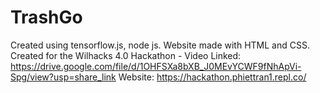 # TrashGo
Created using tensorflow.js, node js. Website made with HTML and CSS.
Created for the Wilhacks 4.0 Hackathon - Video Linked:
https://drive.google.com/file/d/1OHFSXa8bXB_J0MEvYCWF9fNhApVi-Spg/view?usp=share_link
Website:
https://hackathon.phiettran1.repl.co/

